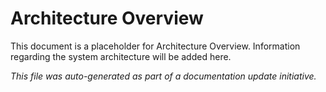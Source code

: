 # Architecture Overview

This document is a placeholder for Architecture Overview. Information regarding the system architecture will be added here.

_This file was auto-generated as part of a documentation update initiative._
